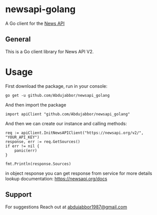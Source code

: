 # newsapi-golang
A Go client for the [News API](https://newsapi.org/docs/)
## General 

This is a Go client library for News API V2. 


# Usage

First download the package, run in your console: 
```
go get -u github.com/Abdujabbor/newsapi_golang
```
And then  import the package
```
import apiClient "github.com/Abdujabbor/newsapi_golang"
```

And then we can create our instance and calling methods:
```
req := apiClient.InitNewsAPIClient("https://newsapi.org/v2/", "YOUR_API_KEY")
response, err := req.GetSources()
if err != nil {
    panic(err)
}

fmt.Println(response.Sources)
```

in object response you can get response from service for more details lookup documentation:
https://newsapi.org/docs



## Support
For suggestions
Reach out at [abdujabbor1987@gmail.com]('mailto:abdujabbor1987@gmail.com')
